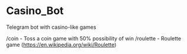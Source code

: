# Casino_Bot
Telegram bot with casino-like games

/coin - Toss a coin game with 50% possibility of win
/roulette - Roulette game (https://en.wikipedia.org/wiki/Roulette)
